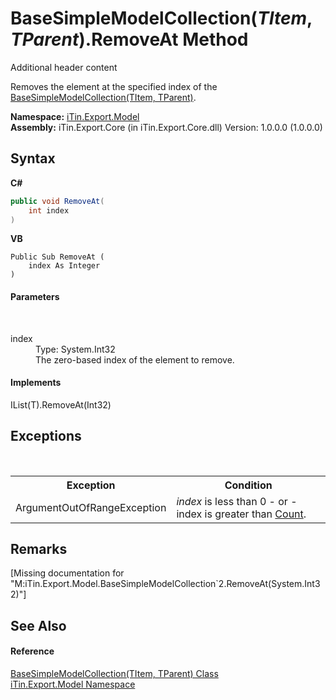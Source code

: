 # BaseSimpleModelCollection(*TItem*, *TParent*).RemoveAt Method 
Additional header content 

Removes the element at the specified index of the <a href="T_iTin_Export_Model_BaseSimpleModelCollection_2">BaseSimpleModelCollection(TItem, TParent)</a>.

**Namespace:**&nbsp;<a href="N_iTin_Export_Model">iTin.Export.Model</a><br />**Assembly:**&nbsp;iTin.Export.Core (in iTin.Export.Core.dll) Version: 1.0.0.0 (1.0.0.0)

## Syntax

**C#**<br />
``` C#
public void RemoveAt(
	int index
)
```

**VB**<br />
``` VB
Public Sub RemoveAt ( 
	index As Integer
)
```


#### Parameters
&nbsp;<dl><dt>index</dt><dd>Type: System.Int32<br />The zero-based index of the element to remove.</dd></dl>

#### Implements
IList(T).RemoveAt(Int32)<br />

## Exceptions
&nbsp;<table><tr><th>Exception</th><th>Condition</th></tr><tr><td>ArgumentOutOfRangeException</td><td>*index* is less than 0 - or - index is greater than <a href="P_iTin_Export_Model_BaseSimpleModelCollection_2_Count">Count</a>.</td></tr></table>

## Remarks
\[Missing <remarks> documentation for "M:iTin.Export.Model.BaseSimpleModelCollection`2.RemoveAt(System.Int32)"\]

## See Also


#### Reference
<a href="T_iTin_Export_Model_BaseSimpleModelCollection_2">BaseSimpleModelCollection(TItem, TParent) Class</a><br /><a href="N_iTin_Export_Model">iTin.Export.Model Namespace</a><br />